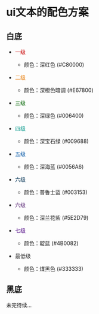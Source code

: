 # ui文本的配色方案 
## 白底

* <p style="color:#C80000;">一级</p>

    * 颜色：深红色 (#C80000)

* <p style="color:#E67800;">二级</p>

    * 颜色：深橙色暗调 (#E67800)

* <p style="color:#006400;">三级</p>
  
    * 颜色：深绿色 (#006400)

* <p style="color:#009688;">四级</p>

    * 颜色：深宝石绿 (#009688)

* <p style="color:#0056A6;">五级</p>
  
    * 颜色：深海蓝 (#0056A6)

* <p style="color:#003153;">六级</p>

    * 颜色：普鲁士蓝 (#003153)
  
* <p style="color:#5E2D79;">六级</p>

    * 颜色：深兰花紫 (#5E2D79)

* <p style="color:#4B0082;">七级</p>
  
    * 颜色：靛蓝 (#4B0082)

* <p style="color:#333333;">最低级</p>

    * 颜色：煤黑色 (#333333)

## 黑底

未完待续...